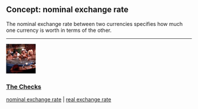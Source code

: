 ## Concept: nominal exchange rate

The nominal exchange rate between two currencies specifies how much one currency is worth in terms of the other. 

<hr>
<div class="clip-listing">
<img src="media/icons/checks.jpg" alt="The Checks icon">

### [The Checks](/clip/83/)

[nominal exchange rate](/concept/nominal-exchange-rate/) | [real exchange rate](/concept/real-exchange-rate/)
</div>

